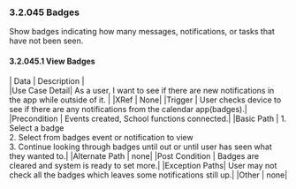 ### 3.2.045 Badges

Show badges indicating how many messages, notifications, or tasks that have not been seen.

#### 3.2.045.1 View Badges

| Data          | Description    |                                 
|Use Case Detail| As a user, I want to see if there are new notifications in the app while outside of it. |
|XRef           | None|
|Trigger        | User checks device to see if there are any notifications from the calendar app(badges).|                          
|Precondition   | Events created, School functions connected.|
|Basic Path     | 1. Select a badge <br>2. Select from badges event or notification to view <br>3. Continue looking through badges until out or until user has seen what they wanted to.|
|Alternate Path | none|
|Post Condition | Badges are cleared and system is ready to set more.|
|Exception Paths| User may not check all the badges which leaves some notifications still up.|
|Other          | none|
